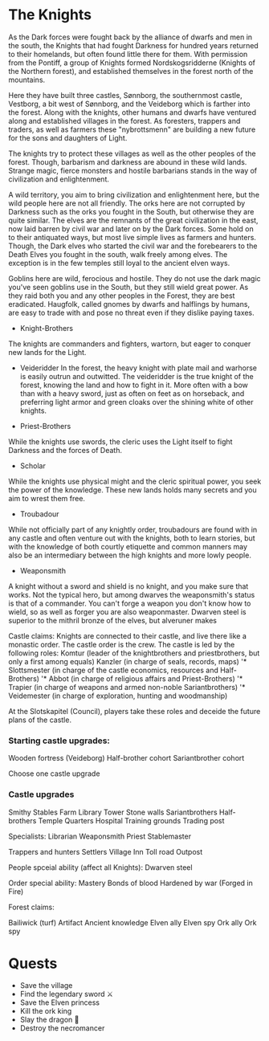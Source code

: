 # The Knights

As the Dark forces were fought back by the alliance of dwarfs and men in the south, the Knights that had fought Darkness for hundred years returned to their homelands, but often found little there for them. With permission from the Pontiff, a group of Knights formed Nordskogsridderne (Knights of the Northern forest), and established themselves in the forest north of the mountains. 

Here they have built three castles, Sønnborg, the southernmost castle,  Vestborg, a bit west of Sønnborg, and the Veideborg which is farther into the forest. Along with the knights, other humans and dwarfs have ventured along and established villages in the forest. As foresters, trappers and traders, as well as farmers these "nybrottsmenn" are building a new future for the sons and daughters of Light.

The knights try to protect these villages as well as the other peoples of the forest. Though, barbarism and darkness are abound in these wild lands. Strange magic, fierce monsters and hostile barbarians stands in the way of civilization and enlightenment.


A wild territory, you aim to bring civilization and enlightenment here, but the wild people here are not all friendly. The orks here are not corrupted by Darkness such as the orks you fought in the South, but otherwise they are quite similar. 
The elves are the remnants of the great civilization in the east, now laid barren by civil war and later on by the Dark forces. Some hold on to their antiquated ways, but most live simple lives as farmers and hunters. 
Though, the Dark elves who started the civil war and the forebearers to the Death Elves you fought in the south, walk freely among elves. The exception is in the few temples still loyal to the ancient elven ways. 

Goblins here are wild, ferocious and hostile. They do not use the dark magic you've seen goblins use in the South, but they still wield great power. As they raid both you and any other peoples in the Forest, they are best eradicated. 
Haugfolk, called gnomes by dwarfs and halflings by humans, are easy to trade with and pose no threat even if they dislike paying taxes. 



- Knight-Brothers

The knights are commanders and fighters, wartorn, but eager to conquer new lands for the Light. 

- Veideridder
In the forest, the heavy knight with plate mail and warhorse is easily outrun and outwitted. The veideridder is the true knight of the forest, knowing the land and how to fight in it. More often with a bow than with a heavy sword, just as often on feet as on horseback, and preferring light armor and green cloaks over the shining white of other knights.


- Priest-Brothers

While the knights use swords, the cleric uses the Light itself to fight Darkness and the forces of Death. 

- Scholar

While the knights use physical might and the cleric spiritual power, you seek the power of the knowledge. These new lands holds many secrets and you aim to wrest them free. 


- Troubadour

While not officially part of any knightly order, troubadours are found with in any castle and often venture out with the knights, both to learn stories, but with the knowledge of both courtly etiquette and common manners may also be an intermediary between the high knights and more lowly people. 

- Weaponsmith

A knight without a sword and shield is no knight, and you make sure that works. Not the typical hero, but among dwarves the weaponsmith's status is that of a commander. You can't forge a weapon you don't know how to wield, so as well as forger you are also weaponmaster. 
Dwarven steel is superior to the mithril bronze of the elves, but alveruner makes 



Castle claims:
Knights are connected to their castle, and live there like a monastic order. The castle order is the crew. The castle is led by the following roles:
Komtur (leader of the knightbrothers and priestbrothers, but only a first among equals)
Kanzler (in charge of seals, records, maps)
'* Slottsmester (in charge of the castle economics, resources and Half-Brothers)
'* Abbot (in charge of religious affairs and Priest-Brothers)
'* Trapier (in charge of weapons and armed non-noble Sariantbrothers)
'* Veidemester (in charge of exploration, hunting and woodmanship)

At the Slotskapitel (Council), players take these roles and deceide the future plans of the castle. 






### Starting castle upgrades:
Wooden fortress (Veideborg)
Half-brother cohort
Sariantbrother cohort

Choose one castle upgrade

### Castle upgrades 
Smithy
Stables
Farm
Library
Tower
Stone walls
Sariantbrothers
Half-brothers
Temple
Quarters
Hospital
Training grounds
Trading post



Specialists:
Librarian
Weaponsmith
Priest
Stablemaster


Trappers and hunters
Settlers
Village
Inn
Toll road
Outpost

People spceial ability (affect all Knights):
Dwarven steel 


Order special ability:
Mastery
Bonds of blood
Hardened by war (Forged in Fire)




Forest claims:

Bailiwick (turf)
Artifact
Ancient knowledge
Elven ally
Elven spy
Ork ally
Ork spy


# Quests

- Save the village
- Find the legendary sword ⚔️
- Save the Elven princess
- Kill the ork king
- Slay the dragon 🐉
- Destroy the necromancer





